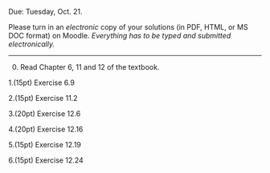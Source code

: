 Due: Tuesday, Oct. 21.  
  
Please turn in an _electronic_ copy of your solutions (in PDF, HTML, or MS DOC format) on Moodle. _Everything has to be typed and submitted electronically._

---

0. Read Chapter 6, 11 and 12 of the textbook.  
  
1.(15pt) Exercise 6.9    
  
2.(15pt) Exercise 11.2     

3.(20pt) Exercise 12.6  

4.(20pt) Exercise 12.16  

5.(15pt) Exercise 12.19  

6.(15pt) Exercise 12.24